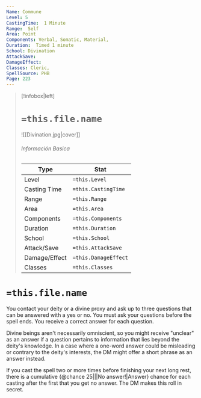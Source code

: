 ```yaml
---
Name: Commune
Level: 5
CastingTime:  1 Minute 
Range:  Self
Area: Point
Components: Verbal, Somatic, Material, 
Duration:  Timed 1 minute
School: Divination
AttackSave: 
DamageEffect: 
Classes: Cleric, 
SpellSource: PHB
Page: 223
---
```


>[!infobox|left]
># `=this.file.name`
>![[Divination.jpg|cover]]
> ###### Información Basica
> Type |  Stat |
> ---|---|
> Level | `=this.Level` |
> Casting Time | `=this.CastingTime` |
> Range | `=this.Range` |
> Area | `=this.Area` |
> Components | `=this.Components` |
> Duration | `=this.Duration` |
> School | `=this.School` |
> Attack/Save | `=this.AttackSave` |
> Damage/Effect | `=this.DamageEffect` |
> Classes | `=this.Classes` |

# `=this.file.name`
You contact your deity or a divine proxy and ask up to three questions that can be answered with a yes or no. You must ask your questions before the spell ends. You receive a correct answer for each question.

Divine beings aren&#x27;t necessarily omniscient, so you might receive &quot;unclear&quot; as an answer if a question pertains to information that lies beyond the deity&#x27;s knowledge. In a case where a one-word answer could be misleading or contrary to the deity&#x27;s interests, the DM might offer a short phrase as an answer instead.

If you cast the spell two or more times before finishing your next long rest, there is a cumulative {@chance 25|||No answer!|Answer} chance for each casting after the first that you get no answer. The DM makes this roll in secret.



 


 


 


